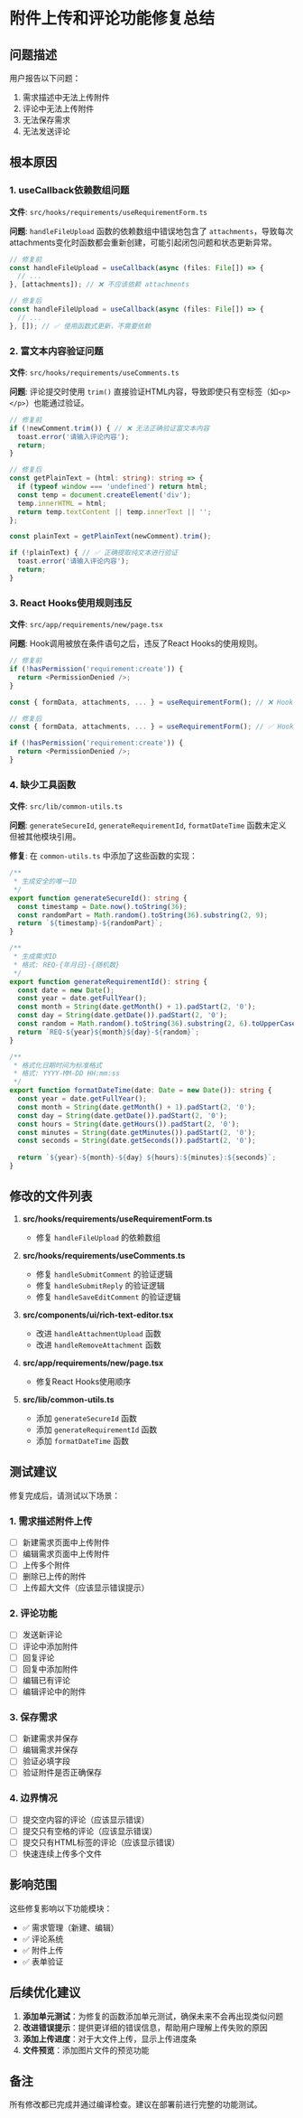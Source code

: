 # 附件上传和评论功能修复总结

## 问题描述
用户报告以下问题：
1. 需求描述中无法上传附件
2. 评论中无法上传附件
3. 无法保存需求
4. 无法发送评论

## 根本原因

### 1. useCallback依赖数组问题
**文件**: `src/hooks/requirements/useRequirementForm.ts`

**问题**: `handleFileUpload` 函数的依赖数组中错误地包含了 `attachments`，导致每次attachments变化时函数都会重新创建，可能引起闭包问题和状态更新异常。

```typescript
// 修复前
const handleFileUpload = useCallback(async (files: File[]) => {
  // ...
}, [attachments]); // ❌ 不应该依赖 attachments

// 修复后
const handleFileUpload = useCallback(async (files: File[]) => {
  // ...
}, []); // ✅ 使用函数式更新，不需要依赖
```

### 2. 富文本内容验证问题
**文件**: `src/hooks/requirements/useComments.ts`

**问题**: 评论提交时使用 `trim()` 直接验证HTML内容，导致即使只有空标签（如`<p></p>`）也能通过验证。

```typescript
// 修复前
if (!newComment.trim()) { // ❌ 无法正确验证富文本内容
  toast.error('请输入评论内容');
  return;
}

// 修复后
const getPlainText = (html: string): string => {
  if (typeof window === 'undefined') return html;
  const temp = document.createElement('div');
  temp.innerHTML = html;
  return temp.textContent || temp.innerText || '';
};

const plainText = getPlainText(newComment).trim();

if (!plainText) { // ✅ 正确提取纯文本进行验证
  toast.error('请输入评论内容');
  return;
}
```

### 3. React Hooks使用规则违反
**文件**: `src/app/requirements/new/page.tsx`

**问题**: Hook调用被放在条件语句之后，违反了React Hooks的使用规则。

```typescript
// 修复前
if (!hasPermission('requirement:create')) {
  return <PermissionDenied />;
}

const { formData, attachments, ... } = useRequirementForm(); // ❌ Hook在条件语句之后

// 修复后
const { formData, attachments, ... } = useRequirementForm(); // ✅ Hook在条件语句之前

if (!hasPermission('requirement:create')) {
  return <PermissionDenied />;
}
```

### 4. 缺少工具函数
**文件**: `src/lib/common-utils.ts`

**问题**: `generateSecureId`, `generateRequirementId`, `formatDateTime` 函数未定义但被其他模块引用。

**修复**: 在 `common-utils.ts` 中添加了这些函数的实现：

```typescript
/**
 * 生成安全的唯一ID
 */
export function generateSecureId(): string {
  const timestamp = Date.now().toString(36);
  const randomPart = Math.random().toString(36).substring(2, 9);
  return `${timestamp}-${randomPart}`;
}

/**
 * 生成需求ID
 * 格式: REQ-{年月日}-{随机数}
 */
export function generateRequirementId(): string {
  const date = new Date();
  const year = date.getFullYear();
  const month = String(date.getMonth() + 1).padStart(2, '0');
  const day = String(date.getDate()).padStart(2, '0');
  const random = Math.random().toString(36).substring(2, 6).toUpperCase();
  return `REQ-${year}${month}${day}-${random}`;
}

/**
 * 格式化日期时间为标准格式
 * 格式: YYYY-MM-DD HH:mm:ss
 */
export function formatDateTime(date: Date = new Date()): string {
  const year = date.getFullYear();
  const month = String(date.getMonth() + 1).padStart(2, '0');
  const day = String(date.getDate()).padStart(2, '0');
  const hours = String(date.getHours()).padStart(2, '0');
  const minutes = String(date.getMinutes()).padStart(2, '0');
  const seconds = String(date.getSeconds()).padStart(2, '0');
  
  return `${year}-${month}-${day} ${hours}:${minutes}:${seconds}`;
}
```

## 修改的文件列表

1. **src/hooks/requirements/useRequirementForm.ts**
   - 修复 `handleFileUpload` 的依赖数组

2. **src/hooks/requirements/useComments.ts**
   - 修复 `handleSubmitComment` 的验证逻辑
   - 修复 `handleSubmitReply` 的验证逻辑
   - 修复 `handleSaveEditComment` 的验证逻辑

3. **src/components/ui/rich-text-editor.tsx**
   - 改进 `handleAttachmentUpload` 函数
   - 改进 `handleRemoveAttachment` 函数

4. **src/app/requirements/new/page.tsx**
   - 修复React Hooks使用顺序

5. **src/lib/common-utils.ts**
   - 添加 `generateSecureId` 函数
   - 添加 `generateRequirementId` 函数
   - 添加 `formatDateTime` 函数

## 测试建议

修复完成后，请测试以下场景：

### 1. 需求描述附件上传
- [ ] 新建需求页面中上传附件
- [ ] 编辑需求页面中上传附件
- [ ] 上传多个附件
- [ ] 删除已上传的附件
- [ ] 上传超大文件（应该显示错误提示）

### 2. 评论功能
- [ ] 发送新评论
- [ ] 评论中添加附件
- [ ] 回复评论
- [ ] 回复中添加附件
- [ ] 编辑已有评论
- [ ] 编辑评论中的附件

### 3. 保存需求
- [ ] 新建需求并保存
- [ ] 编辑需求并保存
- [ ] 验证必填字段
- [ ] 验证附件是否正确保存

### 4. 边界情况
- [ ] 提交空内容的评论（应该显示错误）
- [ ] 提交只有空格的评论（应该显示错误）
- [ ] 提交只有HTML标签的评论（应该显示错误）
- [ ] 快速连续上传多个文件

## 影响范围

这些修复影响以下功能模块：
- ✅ 需求管理（新建、编辑）
- ✅ 评论系统
- ✅ 附件上传
- ✅ 表单验证

## 后续优化建议

1. **添加单元测试**：为修复的函数添加单元测试，确保未来不会再出现类似问题
2. **改进错误提示**：提供更详细的错误信息，帮助用户理解上传失败的原因
3. **添加上传进度**：对于大文件上传，显示上传进度条
4. **文件预览**：添加图片文件的预览功能

## 备注

所有修改都已完成并通过编译检查。建议在部署前进行完整的功能测试。

